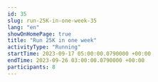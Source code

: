 ```yaml
---
id: 35
slug: run-25K-in-one-week-35
lang: "en"
showOnHomePage: true
title: "Run 25K in one week"
activityType: "Running"
startTime: 2023-09-17 05:00:00.0790000 +00:00
endTime: 2023-09-26 03:00:00.0790000 +00:00
participants: 8
---
```

